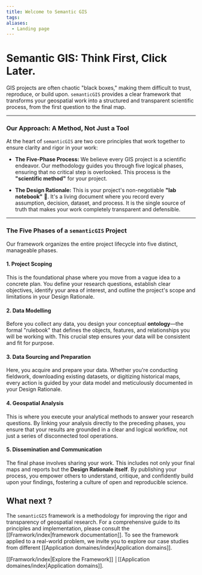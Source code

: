 ```yaml
---
title: Welcome to Semantic GIS
tags:
aliases:
  - Landing page
---
```

# Semantic GIS: Think First, Click Later.

GIS projects are often chaotic "black boxes," making them difficult to trust, reproduce, or build upon. `semanticGIS` provides a clear framework that transforms your geospatial work into a structured and transparent scientific process, from the first question to the final map.

---

### Our Approach: A Method, Not Just a Tool 

At the heart of `semanticGIS` are two core principles that work together to ensure clarity and rigor in your work:

- **The Five-Phase Process:** We believe every GIS project is a scientific endeavor. Our methodology guides you through five logical phases, ensuring that no critical step is overlooked. This process is the **"scientific method"** for your project.
    
- **The Design Rationale:** This is your project's non-negotiable **"lab notebook"** 📓. It's a living document where you record every assumption, decision, dataset, and process. It is the single source of truth that makes your work completely transparent and defensible.
    

---

### The Five Phases of a `semanticGIS` Project

Our framework organizes the entire project lifecycle into five distinct, manageable phases.

#### **1. Project Scoping**

This is the foundational phase where you move from a vague idea to a concrete plan. You define your research questions, establish clear objectives, identify your area of interest, and outline the project's scope and limitations in your Design Rationale.

#### **2. Data Modelling**

Before you collect any data, you design your conceptual **ontology**—the formal "rulebook" that defines the objects, features, and relationships you will be working with. This crucial step ensures your data will be consistent and fit for purpose.

#### **3. Data Sourcing and Preparation**

Here, you acquire and prepare your data. Whether you're conducting fieldwork, downloading existing datasets, or digitizing historical maps, every action is guided by your data model and meticulously documented in your Design Rationale.

#### **4. Geospatial Analysis**

This is where you execute your analytical methods to answer your research questions. By linking your analysis directly to the preceding phases, you ensure that your results are grounded in a clear and logical workflow, not just a series of disconnected tool operations.

#### **5. Dissemination and Communication**

The final phase involves sharing your work. This includes not only your final maps and reports but the **Design Rationale itself**. By publishing your process, you empower others to understand, critique, and confidently build upon your findings, fostering a culture of open and reproducible science.

## What next ?
The `semanticGIS` framework is a methodology for improving the rigor and transparency of geospatial research. For a comprehensive guide to its principles and implementation, please consult the [[Framwork/index|framework documentation]]. To see the framework applied to a real-world problem, we invite you to explore our case studies from different [[Application domaines/index|Application domains]].

 [[Framwork/index|Explore the Framework]] │[[Application domaines/index|Application domains]].

